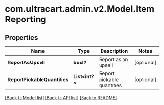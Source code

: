 # com.ultracart.admin.v2.Model.ItemReporting
## Properties

Name | Type | Description | Notes
------------ | ------------- | ------------- | -------------
**ReportAsUpsell** | **bool?** | Report as an upsell | [optional] 
**ReportPickableQuantities** | **List&lt;int?&gt;** | Report pickable quantities | [optional] 


[[Back to Model list]](../README.md#documentation-for-models) [[Back to API list]](../README.md#documentation-for-api-endpoints) [[Back to README]](../README.md)

